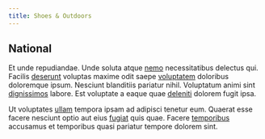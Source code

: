 ```yaml
---
title: Shoes & Outdoors
---
```


## National

Et unde repudiandae. Unde soluta atque [nemo](/eos/est/autem/baby__tools_&_kids_silver_drive.md) necessitatibus delectus qui. Facilis [deserunt](/quas/back_end_customizable_core.md) voluptas maxime odit saepe [voluptatem](/quas/rhode_island_knowledge_user.md) doloribus doloremque ipsum. Nesciunt blanditiis pariatur nihil. Voluptatum animi sint [dignissimos](/eos/velit/awesome.md) labore. Est voluptate a eaque quae [deleniti](/dolore/odio/neque/repellat/rubber_savings_account.md) dolorem fugit ipsa.

Ut voluptates [ullam](/eos/libero/eveniet/personal_loan_account.md) tempora ipsam ad adipisci tenetur eum. Quaerat esse facere nesciunt optio aut eius [fugiat](/facere/temporibus/adipisci/molestias/withdrawal.md) quis quae. Facere [temporibus](/in/transmit_licensed.md) accusamus et temporibus quasi pariatur tempore dolorem sint.
